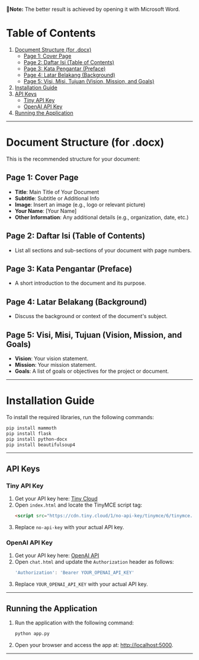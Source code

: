 📌**Note:** The better result is achieved by opening it with Microsoft Word.
# Table of Contents
1. [Document Structure (for .docx)](#document-structure-for-docx)
   - [Page 1: Cover Page](#page-1-cover-page)
   - [Page 2: Daftar Isi (Table of Contents)](#page-2-daftar-isi-table-of-contents)
   - [Page 3: Kata Pengantar (Preface)](#page-3-kata-pengantar-preface)
   - [Page 4: Latar Belakang (Background)](#page-4-latar-belakang-background)
   - [Page 5: Visi, Misi, Tujuan (Vision, Mission, and Goals)](#page-5-visi-misi-tujuan-vision-mission-and-goals)
2. [Installation Guide](#installation-guide)
3. [API Keys](#api-keys)
   - [Tiny API Key](#tiny-api-key)
   - [OpenAI API Key](#openai-api-key)
4. [Running the Application](#running-the-application)

---

# Document Structure (for .docx)

This is the recommended structure for your document:

## Page 1: Cover Page
- **Title**: Main Title of Your Document
- **Subtitle**: Subtitle or Additional Info
- **Image**: Insert an image (e.g., logo or relevant picture)
- **Your Name**: [Your Name]
- **Other Information**: Any additional details (e.g., organization, date, etc.)

## Page 2: Daftar Isi (Table of Contents)
- List all sections and sub-sections of your document with page numbers.

## Page 3: Kata Pengantar (Preface)
- A short introduction to the document and its purpose.

## Page 4: Latar Belakang (Background)
- Discuss the background or context of the document's subject.

## Page 5: Visi, Misi, Tujuan (Vision, Mission, and Goals)
- **Vision**: Your vision statement.
- **Mission**: Your mission statement.
- **Goals**: A list of goals or objectives for the project or document.

---

# Installation Guide

To install the required libraries, run the following commands:

```markdown
pip install mammoth
pip install flask
pip install python-docx
pip install beautifulsoup4
```

---

## API Keys

### Tiny API Key

1. Get your API key here: [Tiny Cloud](https://www.tiny.cloud/)
2. Open `index.html` and locate the TinyMCE script tag:
   ```html
   <script src="https://cdn.tiny.cloud/1/no-api-key/tinymce/6/tinymce.min.js"></script>
   ```
3. Replace `no-api-key` with your actual API key.

### OpenAI API Key

1. Get your API key here: [OpenAI API](https://platform.openai.com/docs/api-reference)
2. Open `chat.html` and update the `Authorization` header as follows:
   ```javascript
   'Authorization': 'Bearer YOUR_OPENAI_API_KEY'
   ```
3. Replace `YOUR_OPENAI_API_KEY` with your actual API key.

---

## Running the Application

1. Run the application with the following command:

   ```bash
   python app.py
   ```

2. Open your browser and access the app at: [http://localhost:5000](http://localhost:5000).

---
